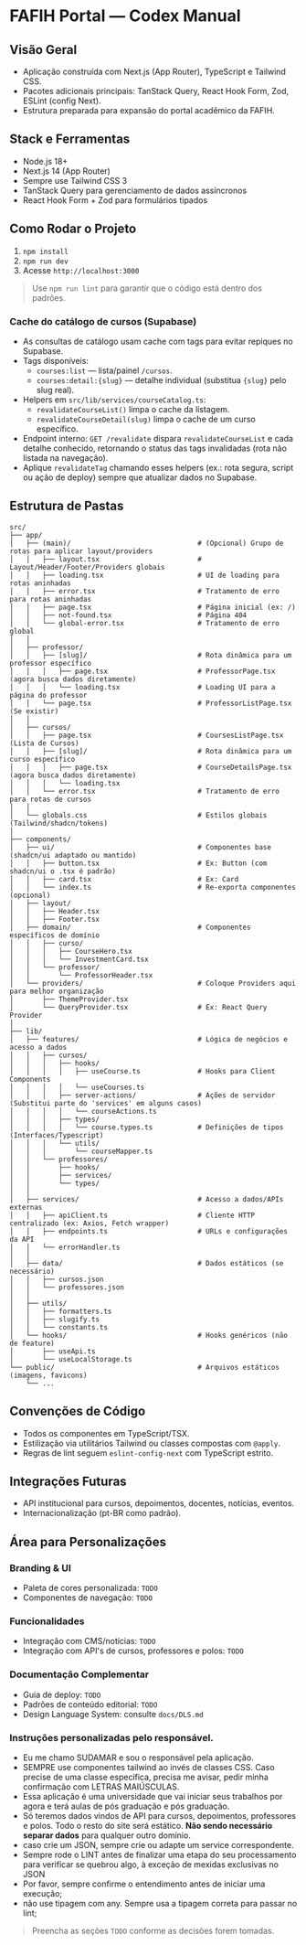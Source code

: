 # FAFIH Portal — Codex Manual

## Visão Geral
- Aplicação construída com Next.js (App Router), TypeScript e Tailwind CSS.
- Pacotes adicionais principais: TanStack Query, React Hook Form, Zod, ESLint (config Next).
- Estrutura preparada para expansão do portal acadêmico da FAFIH.

## Stack e Ferramentas
- Node.js 18+
- Next.js 14 (App Router)
- Sempre use Tailwind CSS 3
- TanStack Query para gerenciamento de dados assíncronos
- React Hook Form + Zod para formulários tipados

## Como Rodar o Projeto
1. `npm install`
2. `npm run dev`
3. Acesse `http://localhost:3000`

> Use `npm run lint` para garantir que o código está dentro dos padrões.

### Cache do catálogo de cursos (Supabase)
- As consultas de catálogo usam cache com tags para evitar repiques no Supabase.
- Tags disponíveis:
  - `courses:list` — lista/painel `/cursos`.
  - `courses:detail:{slug}` — detalhe individual (substitua `{slug}` pelo slug real).
- Helpers em `src/lib/services/courseCatalog.ts`:
  - `revalidateCourseList()` limpa o cache da listagem.
  - `revalidateCourseDetail(slug)` limpa o cache de um curso específico.
- Endpoint interno: `GET /revalidate` dispara `revalidateCourseList` e cada detalhe conhecido, retornando o status das tags invalidadas (rota não listada na navegação).
- Aplique `revalidateTag` chamando esses helpers (ex.: rota segura, script ou ação de deploy) sempre que atualizar dados no Supabase.

## Estrutura de Pastas
```
src/
├── app/
│   ├── (main)/                               # (Opcional) Grupo de rotas para aplicar layout/providers
│   │   ├── layout.tsx                        # Layout/Header/Footer/Providers globais
│   │   ├── loading.tsx                       # UI de loading para rotas aninhadas
│   │   ├── error.tsx                         # Tratamento de erro para rotas aninhadas
│   │   ├── page.tsx                          # Página inicial (ex: /)
│   │   ├── not-found.tsx                     # Página 404
│   │   └── global-error.tsx                  # Tratamento de erro global
│   │
│   ├── professor/
│   │   ├── [slug]/                           # Rota dinâmica para um professor específico
│   │   │   ├── page.tsx                      # ProfessorPage.tsx (agora busca dados diretamente)
│   │   │   └── loading.tsx                   # Loading UI para a página do professor
│   │   └── page.tsx                          # ProfessorListPage.tsx (Se existir)
│   │
│   ├── cursos/
│   │   ├── page.tsx                          # CoursesListPage.tsx (Lista de Cursos)
│   │   ├── [slug]/                           # Rota dinâmica para um curso específico
│   │   │   ├── page.tsx                      # CourseDetailsPage.tsx (agora busca dados diretamente)
│   │   │   └── loading.tsx
│   │   └── error.tsx                         # Tratamento de erro para rotas de cursos
│   │
│   └── globals.css                           # Estilos globais (Tailwind/shadcn/tokens)
│
├── components/
│   ├── ui/                                   # Componentes base (shadcn/ui adaptado ou mantido)
│   │   ├── button.tsx                        # Ex: Button (com shadcn/ui o .tsx é padrão)
│   │   ├── card.tsx                          # Ex: Card
│   │   └── index.ts                          # Re-exporta componentes (opcional)
│   ├── layout/
│   │   ├── Header.tsx
│   │   ├── Footer.tsx
│   ├── domain/                               # Componentes específicos de domínio
│   │   ├── curso/
│   │   │   ├── CourseHero.tsx
│   │   │   └── InvestmentCard.tsx
│   │   └── professor/
│   │       └── ProfessorHeader.tsx
│   └── providers/                            # Coloque Providers aqui para melhor organização
│       ├── ThemeProvider.tsx
│       └── QueryProvider.tsx                 # Ex: React Query Provider
│
├── lib/
│   ├── features/                             # Lógica de negócios e acesso a dados
│   │   ├── cursos/
│   │   │   ├── hooks/
│   │   │   │   ├── useCourse.ts              # Hooks para Client Components
│   │   │   │   └── useCourses.ts
│   │   │   ├── server-actions/               # Ações de servidor (Substitui parte do 'services' em alguns casos)
│   │   │   │   └── courseActions.ts
│   │   │   ├── types/
│   │   │   │   └── course.types.ts           # Definições de tipos (Interfaces/Typescript)
│   │   │   └── utils/
│   │   │       └── courseMapper.ts
│   │   └── professores/
│   │       ├── hooks/
│   │       ├── services/
│   │       └── types/
│   │
│   ├── services/                             # Acesso a dados/APIs externas
│   │   ├── apiClient.ts                      # Cliente HTTP centralizado (ex: Axios, Fetch wrapper)
│   │   ├── endpoints.ts                      # URLs e configurações da API
│   │   └── errorHandler.ts
│   │
│   ├── data/                                 # Dados estáticos (se necessário)
│   │   ├── cursos.json
│   │   └── professores.json
│   │
│   ├── utils/
│   │   ├── formatters.ts
│   │   ├── slugify.ts
│   │   └── constants.ts
│   └── hooks/                                # Hooks genéricos (não de feature)
│       ├── useApi.ts
│       └── useLocalStorage.ts
└── public/                                   # Arquivos estáticos (imagens, favicons)
    └── ...
```

## Convenções de Código
- Todos os componentes em TypeScript/TSX.
- Estilização via utilitários Tailwind ou classes compostas com `@apply`.
- Regras de lint seguem `eslint-config-next` com TypeScript estrito.

## Integrações Futuras
- API institucional para cursos, depoimentos, docentes, notícias, eventos.
- Internacionalização (pt-BR como padrão).

## Área para Personalizações
### Branding & UI
- Paleta de cores personalizada: `TODO`
- Componentes de navegação: `TODO`

### Funcionalidades
- Integração com CMS/notícias: `TODO`
- Integração com API's de cursos, professores e polos: `TODO`

### Documentação Complementar
- Guia de deploy: `TODO`
- Padrões de conteúdo editorial: `TODO`
- Design Language System: consulte `docs/DLS.md`

### Instruções personalizadas pelo responsável.
- Eu me chamo SUDAMAR e sou o responsável pela aplicação.
- SEMPRE use componentes tailwind ao invés de classes CSS. Caso precise de uma classe específica, precisa me avisar, pedir minha confirmação com LETRAS MAIÚSCULAS.
- Essa aplicação é uma universidade que vai iniciar seus trabalhos por agora e terá aulas de pós graduação e pós graduação.
- Só teremos dados vindos de API para cursos, depoimentos, professores e polos. Todo o resto do site será estático. **Não sendo necessário separar dados** para qualquer outro domínio.
- caso crie um JSON, sempre crie ou adapte um service correspondente.
- Sempre rode o LINT antes de finalizar uma etapa do seu processamento para verificar se quebrou algo, à exceção de mexidas exclusivas no JSON
- Por favor, sempre confirme o entendimento antes de iniciar uma execução;
- não use tipagem com any. Sempre usa a tipagem correta para passar no lint;
> Preencha as seções `TODO` conforme as decisões forem tomadas.
